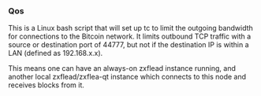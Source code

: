 ### Qos ###

This is a Linux bash script that will set up tc to limit the outgoing bandwidth for connections to the Bitcoin network. It limits outbound TCP traffic with a source or destination port of 44777, but not if the destination IP is within a LAN (defined as 192.168.x.x).

This means one can have an always-on zxflead instance running, and another local zxflead/zxflea-qt instance which connects to this node and receives blocks from it.
